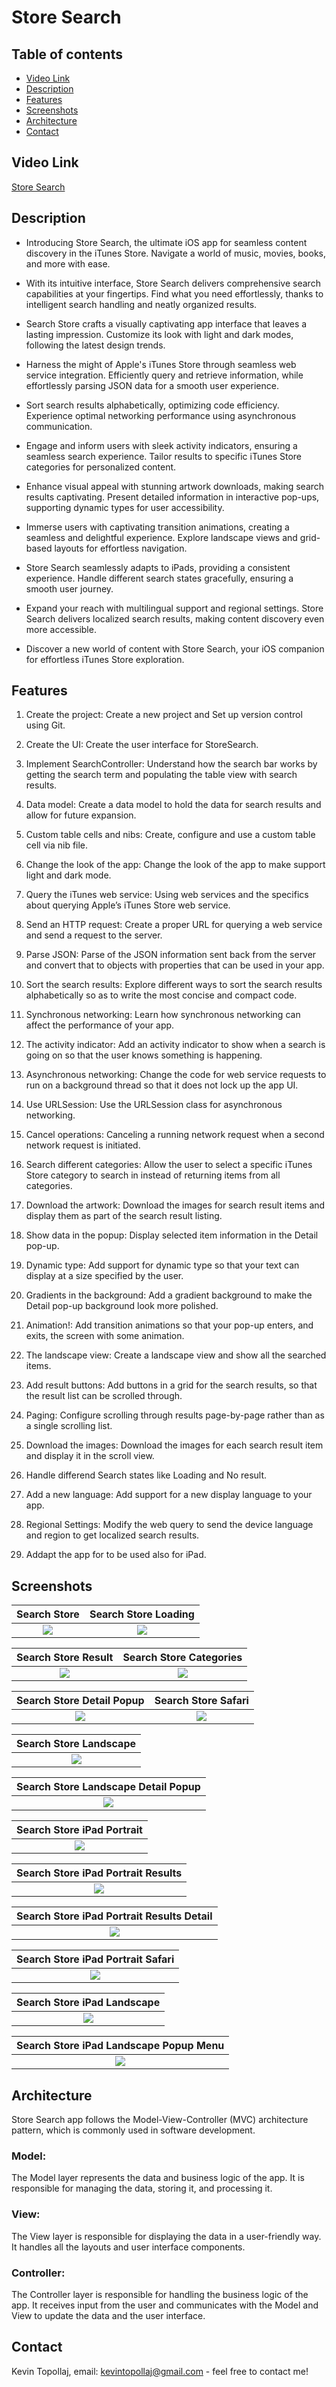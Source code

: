 # Store Search

## Table of contents
* [Video Link](#video-link)
* [Description](#description)
* [Features](#Features)
* [Screenshots](#screenshots)
* [Architecture](#architecture)
* [Contact](#contact)


## Video Link

[Store Search]()


## Description

- Introducing Store Search, the ultimate iOS app for seamless content discovery in the iTunes Store. Navigate a world of music, movies, books, and more with ease.

- With its intuitive interface, Store Search delivers comprehensive search capabilities at your fingertips. Find what you need effortlessly, thanks to intelligent search handling and neatly organized results.

- Search Store crafts a visually captivating app interface that leaves a lasting impression. Customize its look with light and dark modes, following the latest design trends.

- Harness the might of Apple's iTunes Store through seamless web service integration. Efficiently query and retrieve information, while effortlessly parsing JSON data for a smooth user experience.

- Sort search results alphabetically, optimizing code efficiency. Experience optimal networking performance using asynchronous communication.

- Engage and inform users with sleek activity indicators, ensuring a seamless search experience. Tailor results to specific iTunes Store categories for personalized content.

- Enhance visual appeal with stunning artwork downloads, making search results captivating. Present detailed information in interactive pop-ups, supporting dynamic types for user accessibility.

- Immerse users with captivating transition animations, creating a seamless and delightful experience. Explore landscape views and grid-based layouts for effortless navigation.

- Store Search seamlessly adapts to iPads, providing a consistent experience. Handle different search states gracefully, ensuring a smooth user journey.

- Expand your reach with multilingual support and regional settings. Store Search delivers localized search results, making content discovery even more accessible.

- Discover a new world of content with Store Search, your iOS companion for effortless iTunes Store exploration.


## Features

1. Create the project: Create a new project and Set up version control using Git.

2. Create the UI: Create the user interface for StoreSearch.

3. Implement SearchController: Understand how the search bar works by getting the search term and populating the table view with search results.

4. Data model: Create a data model to hold the data for search results and allow for future expansion.

5. Custom table cells and nibs: Create, configure and use a custom table cell via nib file.

6. Change the look of the app: Change the look of the app to make support light and dark mode.

7. Query the iTunes web service: Using web services and the specifics about querying Apple’s iTunes Store web service.

8. Send an HTTP request: Create a proper URL for querying a web service and send a request to the server.

9. Parse JSON: Parse of the JSON information sent back from the server and convert that to objects with properties that can be used in your app.

10. Sort the search results: Explore different ways to sort the search results alphabetically so as to write the most concise and compact code.

11. Synchronous networking: Learn how synchronous networking can affect the performance of your app.

12. The activity indicator: Add an activity indicator to show when a search is going on so that the user knows something is happening.

13. Asynchronous networking: Change the code for web service requests to run on a background thread so that it does not lock up the app UI.

14. Use URLSession: Use the URLSession class for asynchronous networking.

15. Cancel operations: Canceling a running network request when a second network request is initiated.

16. Search different categories: Allow the user to select a specific iTunes Store category to search in instead of returning items from all categories.

17. Download the artwork: Download the images for search result items and display them as part of the search result listing.

18. Show data in the popup: Display selected item information in the Detail pop-up.

19. Dynamic type: Add support for dynamic type so that your text can display at a size specified by the user.

20. Gradients in the background: Add a gradient background to make the Detail pop-up background look more polished.

21. Animation!: Add transition animations so that your pop-up enters, and exits, the screen with some animation.

22. The landscape view: Create a landscape view and show all the searched items.

23. Add result buttons: Add buttons in a grid for the search results, so that the result list can be scrolled through.

24. Paging: Configure scrolling through results page-by-page rather than as a single scrolling list.

25. Download the images: Download the images for each search result item and display it in the scroll view.

26. Handle differend Search states like Loading and No result.

27. Add a new language: Add support for a new display language to your app.

28. Regional Settings: Modify the web query to send the device language and region to get localized search results.

29. Addapt the app for to be used also for iPad.



## Screenshots

Search Store               | Search Store Loading      | 
:-------------------------:|:-------------------------:|
![](./img/S1.png)          | ![](./img/S2.png)         |

Search Store Result        | Search Store Categories   |
:-------------------------:|:-------------------------:|
![](./img/S3.png)          | ![](./img/S4.png)         |

Search Store Detail Popup  | Search Store Safari        |
:-------------------------:|:-------------------------:|
![](./img/S5.png)          | ![](./img/S6.png)         |

Search Store Landscape  | 
:----------------------------:|
![](./img/S7.png)             |

Search Store Landscape Detail Popup   | 
:------------------------------------:|
![](./img/S8.png)                     |

Search Store iPad Portrait    | 
:----------------------------:|
![](./img/S9.png)             |

Search Store iPad Portrait Results  | 
:----------------------------------:|
![](./img/S10.png)                  |

Search Store iPad Portrait Results Detail  | 
:-----------------------------------------:|
![](./img/S11.png)                         |

Search Store iPad Portrait Safari   | 
:----------------------------------:|
![](./img/S12.png)                  |

Search Store iPad Landscape         | 
:----------------------------------:|
![](./img/S13.png)                  |

Search Store iPad Landscape Popup Menu   | 
:---------------------------------------:|
![](./img/S14.png)                       |



## Architecture

Store Search app follows the Model-View-Controller (MVC) architecture pattern, which is commonly used in software development.

### Model:

The Model layer represents the data and business logic of the app. It is responsible for managing the data, storing it, and processing it.

### View:

The View layer is responsible for displaying the data in a user-friendly way. It handles all the layouts and user interface components.

### Controller:

The Controller layer is responsible for handling the business logic of the app. It receives input from the user and communicates with the Model and View to update the data and the user interface.

## Contact
Kevin Topollaj, email: kevintopollaj@gmail.com - feel free to contact me!
